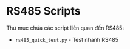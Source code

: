 # RS485 Scripts

Thư mục chứa các script liên quan đến RS485:

- `rs485_quick_test.py` - Test nhanh RS485
